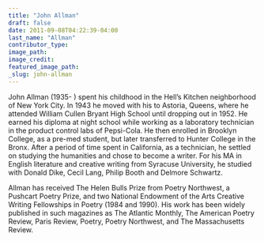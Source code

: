 ```yaml
---
title: "John Allman"
draft: false
date: 2011-09-08T04:22:39-04:00
last_name: "Allman"
contributor_type:
image_path:
image_credit:
featured_image_path:
_slug: john-allman
---
```


<style type="text/css">@font-face { font-family: "Times New Roman"; }p.MsoNormal, li.MsoNormal, div.MsoNormal { margin: 0in 0in 0.0001pt; font-size: 12pt; font-family: "Times New Roman"; }table.MsoNormalTable { font-size: 10pt; font-family: "Times New Roman"; }div.Section1 { page: Section1; }</style>

John Allman (1935- ) spent his childhood in the Hell’s Kitchen neighborhood of New York City. In 1943 he moved with his to Astoria, Queens, where he attended William Cullen Bryant High School until dropping out in 1952. He earned his diploma at night school while working as a laboratory technician in the product control labs of Pepsi-Cola. He then enrolled in Brooklyn College, as a pre-med student, but later transferred to Hunter College in the Bronx. After a period of time spent in California, as a technician, he settled on studying the humanities and chose to become a writer. For his MA in English literature and creative writing from Syracuse University, he studied with Donald Dike, Cecil Lang, Philip Booth and Delmore Schwartz.

Allman has received The Helen Bulls Prize from Poetry Northwest, a Pushcart Poetry Prize, and two National Endowment of the Arts Creative Writing Fellowships in Poetry (1984 and 1990). His work has been widely published in such magazines as The Atlantic Monthly, The American Poetry Review, Paris Review, Poetry, Poetry Northwest, and The Massachusetts Review.

